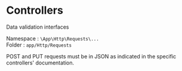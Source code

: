 # Controllers

Data validation interfaces

Namespace : `\App\Http\Requests\...`<br>
Folder :   `app/Http/Requests`

POST and PUT requests must be in JSON as indicated in the specific controllers' documentation.
